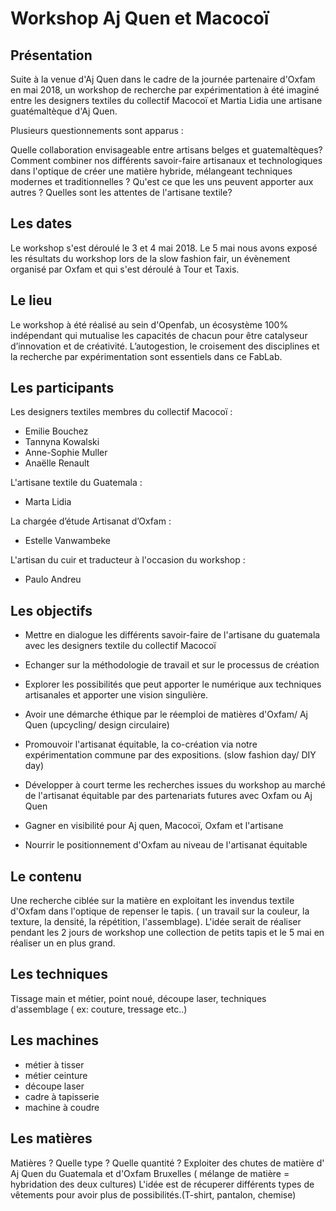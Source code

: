 # Workshop Aj Quen et Macocoï


## Présentation

Suite à la venue d'Aj Quen dans le cadre de la journée partenaire d'Oxfam en mai 2018, un workshop de recherche par expérimentation à été imaginé entre les designers textiles du collectif Macocoï et Martia Lidia une artisane guatémaltèque d'Aj Quen.

Plusieurs questionnements sont apparus :

Quelle collaboration envisageable entre artisans belges et guatemaltèques?
Comment combiner nos différents savoir-faire artisanaux et technologiques dans l'optique de créer une matière hybride, mélangeant techniques modernes et traditionnelles ?
Qu'est ce que les uns peuvent apporter aux autres ?
Quelles sont les attentes de l'artisane textile?

## Les dates

Le workshop s'est déroulé le 3 et 4 mai 2018.
Le 5 mai nous avons exposé les résultats du workshop lors de la slow fashion fair, un évènement organisé par Oxfam et qui s'est déroulé à Tour et Taxis.

## Le lieu

Le workshop à été réalisé au sein d'Openfab, un écosystème 100% indépendant qui mutualise les capacités de chacun pour être catalyseur d’innovation et de créativité. L’autogestion, le croisement des disciplines et la recherche par expérimentation sont essentiels dans ce FabLab.


## Les participants

Les designers textiles membres du collectif Macocoï :
- Emilie Bouchez
- Tannyna Kowalski
- Anne-Sophie Muller
- Anaëlle Renault

L'artisane textile du Guatemala :
- Marta Lidia

La chargée d’étude Artisanat d’Oxfam :
- Estelle Vanwambeke

L'artisan du cuir et traducteur à l'occasion du workshop :
- Paulo Andreu


## Les objectifs

* Mettre en dialogue les différents savoir-faire de l'artisane du guatemala avec les designers textile du collectif Macocoï 

* Echanger sur la méthodologie de travail et sur le processus de création 

* Explorer les possibilités que peut apporter le numérique aux techniques artisanales et apporter une vision singulière.

* Avoir une démarche éthique par le réemploi de matières d'Oxfam/ Aj Quen (upcycling/ design circulaire)

* Promouvoir l'artisanat équitable, la co-création via notre expérimentation commune par des expositions. (slow fashion day/ DIY day)

* Développer à court terme les recherches issues du workshop au marché de l'artisanat équitable par des partenariats futures avec Oxfam ou Aj Quen

* Gagner en visibilité pour Aj quen, Macocoï, Oxfam et l'artisane 

* Nourrir le positionnement d'Oxfam au niveau de l'artisanat équitable 


## Le contenu

Une recherche ciblée sur la matière en exploitant les invendus textile d'Oxfam dans l'optique de repenser le tapis. 
( un travail sur la couleur, la texture, la densité, la répétition, l'assemblage). L'idée serait de réaliser pendant les 2 jours de workshop une collection de petits tapis et le 5 mai en réaliser un en plus grand.


## Les techniques 

Tissage main et métier, point noué, découpe laser, techniques d'assemblage ( ex: couture, tressage etc..)

## Les machines 

- métier à tisser
- métier ceinture
- découpe laser
- cadre à tapisserie 
- machine à coudre

## Les matières

Matières ? Quelle type ? Quelle quantité ?
Exploiter des chutes de matière d' Aj Quen du Guatemala et d'Oxfam Bruxelles ( mélange de matière = hybridation des deux cultures) L'idée est de récuperer différents types de vêtements pour avoir plus de possibilités.(T-shirt, pantalon, chemise)



